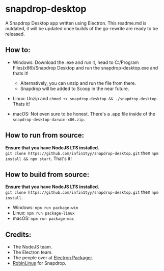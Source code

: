 # snapdrop-desktop
A Snapdrop Desktop app written using Electron.
This readme.md is outdated, it will be updated once builds of the go-rewrite are ready to be released.

## How to:
* Windows: Download the .exe and run it, head to C:/Program Files(x86)/Snapdrop Desktop and run the snapdrop-desktop.exe and thats it!
    * Alternatively, you can unzip and run the file from there.
    * Snapdrop will be added to Scoop in the near future.<br>

* Linux: Unzip and `chmod +x snapdrop-desktop && ./snapdrop-desktop`. Thats it!<br>

* macOS: Not even sure to be honest. There's a .app file inside of the `snapdrop-desktop-darwin-x86.zip`.<br>

## How to run from source:
<strong>Ensure that you have NodeJS LTS installed.</strong><br>
`git clone https://github.com/infin1tyy/snapdrop-desktop.git` then `npm install && npm start`. That's it!

## How to build from source:
<strong>Ensure that you have NodeJS LTS installed.</strong><br>
`git clone https://github.com/infin1tyy/snapdrop-desktop.git` then `npm install`.<br>

* Windows: `npm run package-win`
* Linux: `npm run package-linux`
* macOS: `npm run package-mac`

## Credits:
* The NodeJS team.
* The Electron team.
* The people over at <a href="https://github.com/electron-userland/electron-packager">Electron Packager</a>.
* <a href="https://github.com/RobinLinus/snapdrop">RobinLinus</a> for Snapdrop.